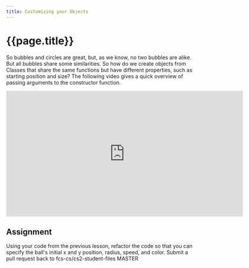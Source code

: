 ```yaml
---
title: Customizing your Objects
---
```


# {{page.title}}

So bubbles and circles are great, but, as we know, no two bubbles are alike. But all bubbles share some similarities. So how do we create objects from Classes that share the same functions but have different properties, such as starting position and size? The following video gives a quick overview of passing arguments to the constructor function.

<iframe width="640" height="340" src="https://www.youtube.com/embed/rHiSsgFRgx4" frameborder="0" allow="accelerometer; autoplay; encrypted-media; gyroscope; picture-in-picture" allowfullscreen></iframe>

## Assignment

Using your code from the previous lesson, refactor the code so that you can specify the ball's initial x and y position, radius, speed, and color. Submit a pull request back to fcs-cs/cs2-student-files MASTER
